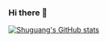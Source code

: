 ### Hi there 👋

<!--
**ShuguangSun/ShuguangSun** is a ✨ _special_ ✨ repository because its `README.md` (this file) appears on your GitHub profile.

Here are some ideas to get you started:

- 🔭 I’m currently working on ...
- 🌱 I’m currently learning ...
- 👯 I’m looking to collaborate on ...
- 🤔 I’m looking for help with ...
- 💬 Ask me about ...
- 📫 How to reach me: ...
- 😄 Pronouns: ...
- ⚡ Fun fact: ...
-->

[![Shuguang's GitHub stats](https://github-readme-stats.vercel.app/api?username=Shuguangsun)](https://github.com/anuraghazra/github-readme-stats)

